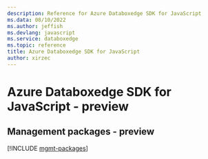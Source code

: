 ```yaml
---
description: Reference for Azure Databoxedge SDK for JavaScript
ms.data: 08/10/2022
ms.author: jeffish
ms.devlang: javascript
ms.service: databoxedge
ms.topic: reference
title: Azure Databoxedge SDK for JavaScript
author: xirzec
---
```

# Azure Databoxedge SDK for JavaScript - preview

## Management packages - preview
[!INCLUDE [mgmt-packages](databoxedge-mgmt-index.md)]
